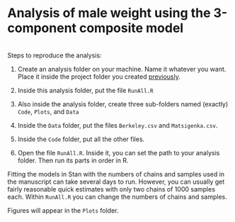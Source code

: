 # Analysis of male weight using the 3-component composite model

<br/>
Steps to reproduce the analysis:

1) Create an analysis folder on your machine. Name it whatever you want. Place it inside the project folder you created [previously](../README.md). 

2) Inside this analysis folder, put the file ``RunAll.R``

3) Also inside the analysis folder, create three sub-folders named (exactly) ``Code``, ``Plots``, and ``Data``

4) Inside the ``Data`` folder, put the files ``Berkeley.csv`` and ``Matsigenka.csv``.

5) Inside the ``Code`` folder, put all the other files.

6) Open the file ``RunAll.R``. Inside it, you can set the path to your analysis folder. Then run its parts in order in R.

Fitting the models in Stan with the numbers of chains and samples used in the manuscript can take several days to run. However, you can usually get fairly reasonable quick estimates with only two chains of 1000 samples each. Within ``RunAll.R`` you can change the numbers of chains and samples.

Figures will appear in the ``Plots`` folder.
